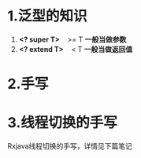 # 1.泛型的知识

1. **<? super T>**  &nbsp;&nbsp; >= T **一般当做参数**
2. **<? extend T>** &nbsp;&nbsp; < T **一般当做返回值**

# 2.手写

# 3.线程切换的手写
Rxjava线程切换的手写，详情见下篇笔记

